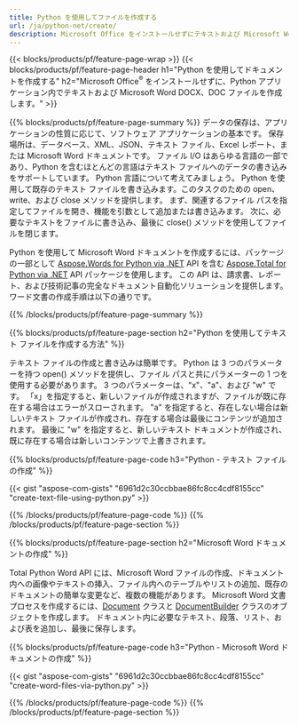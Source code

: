 ```yaml
---
title: Python を使用してファイルを作成する 
url: /ja/python-net/create/
description: Microsoft Office をインストールせずにテキストおよび Microsoft Word ドキュメントを作成する 
---
```


{{< blocks/products/pf/feature-page-wrap >}}
{{< blocks/products/pf/feature-page-header h1="Python を使用してドキュメントを作成する" h2="Microsoft Office<sup>&reg;</sup> をインストールせずに、Python アプリケーション内でテキストおよび Microsoft Word DOCX、DOC ファイルを作成します。" >}}

{{% blocks/products/pf/feature-page-summary %}}
データの保存は、アプリケーションの性質に応じて、ソフトウェア アプリケーションの基本です。 保存場所は、データベース、XML、JSON、テキスト ファイル、Excel レポート、または Microsoft Word ドキュメントです。 ファイル I/O はあらゆる言語の一部であり、Python を含むほとんどの言語はテキスト ファイルへのデータの書き込みをサポートしています。 Python 言語について考えてみましょう。 Python を使用して既存のテキスト ファイルを書き込みます。このタスクのための open、write、および close メソッドを提供します。 まず、関連するファイル パスを指定してファイルを開き、機能を引数として追加または書き込みます。 次に、必要なテキストをファイルに書き込み、最後に close() メソッドを使用してファイルを閉じます。 

Python を使用して Microsoft Word ドキュメントを作成するには、パッケージの一部として [Aspose.Words for Python via .NET](https://products.aspose.com/words/python-net/) API を含む [Aspose.Total for Python via .NET](https://products.aspose.com/total/python-net/) API パッケージを使用します。 この API は、請求書、レポート、および技術記事の完全なドキュメント自動化ソリューションを提供します。 ワード文書の作成手順は以下の通りです。

{{% /blocks/products/pf/feature-page-summary  %}}

{{% blocks/products/pf/feature-page-section  h2="Python を使用してテキスト ファイルを作成する方法" %}}

テキスト ファイルの作成と書き込みは簡単です。 Python は 3 つのパラメーターを持つ open() メソッドを提供し、ファイル パスと共にパラメーターの 1 つを使用する必要があります。 3 つのパラメーターは、"x"、"a"、および "w" です。 「x」を指定すると、新しいファイルが作成されますが、ファイルが既に存在する場合はエラーがスローされます。 "a" を指定すると、存在しない場合は新しいテキスト ファイルが作成され、存在する場合は最後にコンテンツが追加されます。 最後に "w" を指定すると、新しいテキスト ドキュメントが作成され、既に存在する場合は新しいコンテンツで上書きされます。

{{% blocks/products/pf/feature-page-code h3="Python - テキスト ファイルの作成" %}}

{{< gist "aspose-com-gists" "6961d2c30ccbbae86fc8cc4cdf8155cc" "create-text-file-using-python.py" >}}

{{% /blocks/products/pf/feature-page-code  %}}
{{% /blocks/products/pf/feature-page-section %}}

{{% blocks/products/pf/feature-page-section  h2="Microsoft Word ドキュメントの作成" %}}

Total Python Word API には、Microsoft Word ファイルの作成、ドキュメント内への画像やテキストの挿入、ファイル内へのテーブルやリストの追加、既存のドキュメントの簡単な変更など、複数の機能があります。 Microsoft Word 文書プロセスを作成するには、[Document](https://reference.aspose.com/words/python-net/aspose.words/document/) クラスと [DocumentBuilder](https://reference.aspose.com/words/python-net/aspose.words/documentbuilder/) クラスのオブジェクトを作成します。 ドキュメント内に必要なテキスト、段落、リスト、および表を追加し、最後に保存します。

{{% blocks/products/pf/feature-page-code h3="Python - Microsoft Word ドキュメントの作成" %}}

{{< gist "aspose-com-gists" "6961d2c30ccbbae86fc8cc4cdf8155cc" "create-word-files-via-python.py" >}}

{{% /blocks/products/pf/feature-page-code  %}}
{{% /blocks/products/pf/feature-page-section %}}